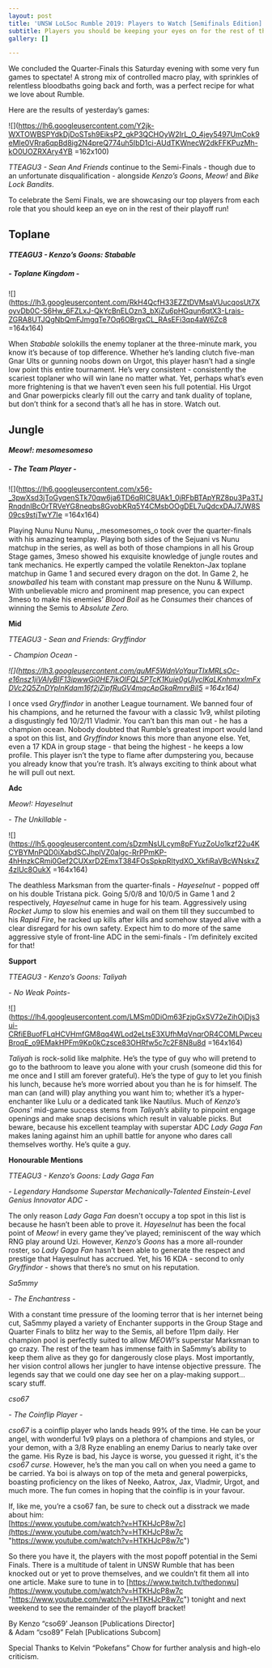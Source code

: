 ```yaml
---
layout: post
title: 'UNSW LoLSoc Rumble 2019: Players to Watch [Semifinals Edition]'
subtitle: Players you should be keeping your eyes on for the rest of the playoffs!
gallery: []

---
```

We concluded the Quarter-Finals this Saturday evening with some very fun games to spectate! A strong mix of controlled macro play, with sprinkles of relentless bloodbaths going back and forth, was a perfect recipe for what we love about Rumble.

Here are the results of yesterday’s games:

![](https://lh6.googleusercontent.com/Y2jk-WXTOWBSPYdkDjDoSTsh9EiksP2_gkP3QCHOyW2IrL_O_4jey5497UmCok9eMle0VRra6qpBd8ig2N4preQ774uh5IbD1ci-AUdTKWnecW2dkFFKPuzMh-kO0UOZRXAry4YB =162x100)

_TTEAGU3 - Sean And Friends_ continue to the Semi-Finals - though due to an unfortunate disqualification - alongside _Kenzo’s Goons_, _Meow!_ and _Bike Lock Bandits_.

To celebrate the Semi Finals, we are showcasing our top players from each role that you should keep an eye on in the rest of their playoff run!
<br>

## **Toplane**

#### _TTEAGU3 - Kenzo’s Goons: **Stabable**_

##### _- Toplane Kingdom -_

![](https://lh3.googleusercontent.com/RkH4QcfH33EZZtDVMsaVUucqosUt7XoyvDb0C-S6Hw_6FZLxJ-QkYcBnELOzn3_bXjZu6pHGqun6qtX3-Lrais-ZGRA8UTJQgNbQmFJmgqTe7Oq6OBrgxCL_RAsEFi3qp4aW6Zc8 =164x164)

When _Stabable_ solokills the enemy toplaner at the three-minute mark, you know it’s because of top difference. Whether he’s landing clutch five-man Gnar Ults or gunning noobs down on Urgot, this player hasn’t had a single low point this entire tournament. He’s very consistent - consistently the scariest toplaner who will win lane no matter what. Yet, perhaps what’s even more frightening is that we haven’t even seen his full potential. His Urgot and Gnar powerpicks clearly fill out the carry and tank duality of toplane, but don’t think for a second that’s all he has in store. Watch out.
<br>


**Jungle**
-

#### _Meow!: mesomesomeso_

##### _- The Team Player -_

![](https://lh6.googleusercontent.com/x56-_3pwXsd3jToGyqenSTk70qw6ja6TD6qRIC8UAk1_0jRFbBTApYRZ8pu3Pa3TJRnqdnIBcOrTRVeYG8neqbs8GvobKRq5Y4CMsbOOgDEL7uQdcxDAJ7JW8S09cs9stjTwY7Ie =164x164)

Playing Nunu Nunu Nunu, _mesomesomes_o took over the quarter-finals with his amazing teamplay. Playing both sides of the Sejuani vs Nunu matchup in the series, as well as both of those champions in all his Group Stage games, 3meso showed his exquisite knowledge of jungle routes and tank mechanics. He expertly camped the volatile Renekton-Jax toplane matchup in Game 1 and secured every dragon on the dot. In Game 2, he _snowballed_ his team with constant map pressure on the Nunu & Willump. With unbelievable micro and prominent map presence, you can expect 3meso to make his enemies’ _Blood Boil_ as he _Consumes_ their chances of winning the Semis to _Absolute Zero._

**Mid**

_TTEAGU3 - Sean and Friends: Gryffindor_

_- Champion Ocean -_

_![](https://lh3.googleusercontent.com/quMF5WdnVoYqurTIxMRLsOc-e16nsz1jiVAIyBIF13ipwwGi0HE7jkOlFQL5PTcK1Kuie0gUIyclKqLKnhmxxImFxDVc2Q5ZnDYpInKdam16f2jZjpfRuGV4mqcApGkaRmrvBiI5 =164x164)_

I once vsed _Gryffindor_ in another League tournament. We banned four of his champions, and he returned the favour with a classic 1v9, whilst piloting a disgustingly fed 10/2/11 Vladmir. You can’t ban this man out - he has a champion ocean. Nobody doubted that Rumble’s greatest import would land a spot on this list, and _Gryffindor_ knows this more than anyone else. Yet, even a 17 KDA in group stage - that being the highest - he keeps a low profile. This player isn’t the type to flame after dumpstering you, because you already know that you’re trash. It’s always exciting to think about what he will pull out next.

**Adc**

_Meow!: Hayeselnut_

_- The Unkillable -_

![](https://lh5.googleusercontent.com/sDzmNsULcym8pFYuzZoUo1kzf22u4KCYBYMnPQD0iXabdSCJhplVZ0algc-RrPPmKP-4hHnzkCRmi0Gef2CUXxrD2EmxT384FOsSpkpRItydXO_XkfiRaVBcWNskxZ4zlUc8OukX =164x164)

The deathless Marksman from the quarter-finals - _Hayeselnut_ - popped off on his double Tristana pick. Going 5/0/8 and 10/0/5 in Game 1 and 2 respectively, _Hayeselnut_ came in huge for his team. Aggressively using _Rocket Jump_ to slow his enemies and wail on them till they succumbed to his _Rapid Fire_, he racked up kills after kills and somehow stayed alive with a clear disregard for his own safety. Expect him to do more of the same aggressive style of front-line ADC in the semi-finals - I’m definitely excited for that!

**Support**

_TTEAGU3 - Kenzo’s Goons: Taliyah_

_- No Weak Points-_

![](https://lh4.googleusercontent.com/LMSm0DiOm63FzjpGxSV72eZihOjDjs3ui-CRfiEBuofFLqHCVHmfGM8qq4WLod2eLtsE3XUfhMqVnqrOR4COMLPwceuBroqE_o9EMakHPFm9Kp0kCzsce83OHRfw5c7c2F8N8u8d =164x164)

_Taliyah_ is rock-solid like malphite. He’s the type of guy who will pretend to go to the bathroom to leave you alone with your crush (someone did this for me once and I still am forever grateful). He’s the type of guy to let you finish his lunch, because he’s more worried about you than he is for himself. The man can (and will) play anything you want him to; whether it’s a hyper-enchanter like Lulu or a dedicated tank like Nautilus. Much of _Kenzo’s Goons_’ mid-game success stems from _Taliyah’s_ ability to pinpoint engage openings and make snap decisions which result in valuable picks. But beware, because his excellent teamplay with superstar ADC _Lady Gaga Fan_ makes laning against him an uphill battle for anyone who dares call themselves worthy. He’s quite a guy.

**Honourable Mentions**

_TTEAGU3 - Kenzo’s Goons: Lady Gaga Fan_

_- Legendary Handsome Superstar Mechanically-Talented Einstein-Level Genius Innovator ADC -_

The only reason _Lady Gaga Fan_ doesn't occupy a top spot in this list is because he hasn’t been able to prove it. _Hayeselnut_ has been the focal point of _Meow!_ in every game they’ve played; reminiscent of the way which RNG play around Uzi. However, _Kenzo’s Goons_ has a more all-rounder roster, so _Lady Gaga Fan_ hasn’t been able to generate the respect and prestige that Hayesulnut has accrued. Yet, his 16 KDA - second to only _Gryffindor_ - shows that there’s no smut on his reputation.

_Sa5mmy_

_- The Enchantress -_

With a constant time pressure of the looming terror that is her internet being cut, Sa5mmy played a variety of Enchanter supports in the Group Stage and Quarter Finals to blitz her way to the Semis, all before 11pm daily. Her champion pool is perfectly suited to allow _MEOW!’s_ superstar Marksman to go crazy. The rest of the team has immense faith in Sa5mmy’s ability to keep them alive as they go for dangerously close plays. Most importantly, her vision control allows her jungler to have intense objective pressure. The legends say that we could one day see her on a play-making support… scary stuff.

_cso67_

_- The Coinflip Player -_

_cso67_ is a coinflip player who lands heads 99% of the time. He can be your angel, with wonderful 1v9 plays on a plethora of champions and styles, or your demon, with a 3/8 Ryze enabling an enemy Darius to nearly take over the game. His Ryze is bad, his Jayce is worse, you guessed it right, it's the _cso67 curse_. However, he’s the man you call on when you need a game to be carried. Ya boi is always on top of the meta and general powerpicks, boasting proficiency on the likes of Neeko, Aatrox, Jax, Vladmir, Urgot, and much more. The fun comes in hoping that the coinflip is in your favour.

If, like me, you’re a cso67 fan, be sure to check out a disstrack we made about him:  
[https://www.youtube.com/watch?v=HTKHJcP8w7c](https://www.youtube.com/watch?v=HTKHJcP8w7c "https://www.youtube.com/watch?v=HTKHJcP8w7c")

So there you have it, the players with the most popoff potential in the Semi Finals. There is a multitude of talent in UNSW Rumble that has been knocked out or yet to prove themselves, and we couldn’t fit them all into one article. Make sure to tune in to [https://www.twitch.tv/thedonwu](https://www.youtube.com/watch?v=HTKHJcP8w7c "https://www.youtube.com/watch?v=HTKHJcP8w7c") tonight and next weekend to see the remainder of the playoff bracket!

By Kenzo “cso69’ Jeanson \[Publications Director\]  
& Adam “cso89” Felah \[Publications Subcom\]

Special Thanks to Kelvin “Pokefans” Chow for further analysis and high-elo criticism.